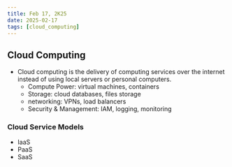 ```yaml
---
title: Feb 17, 2K25
date: 2025-02-17
tags: [cloud_computing]
---
```


## Cloud Computing

- Cloud computing is the delivery of computing services over the internet instead of using local servers or personal computers.
  - Compute Power: virtual machines, containers
  - Storage: cloud databases, files storage
  - networking: VPNs, load balancers
  - Security & Management: IAM, logging, monitoring

### Cloud Service Models

- IaaS
- PaaS
- SaaS